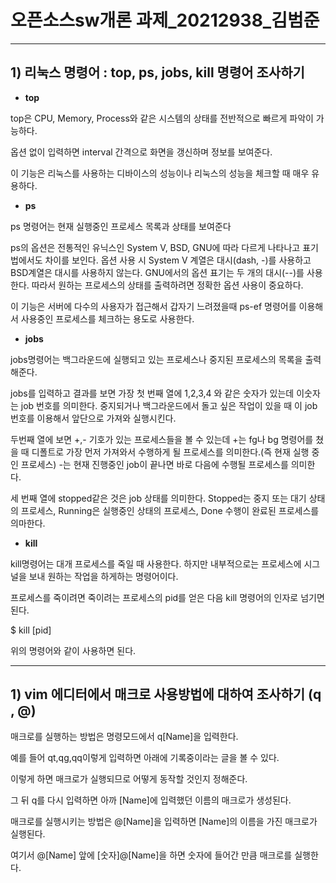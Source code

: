 # 오픈소스sw개론 과제_20212938_김범준
---

## 1) 리눅스 명령어 : top, ps, jobs, kill 명령어 조사하기

* **top** 

top은 CPU, Memory, Process와 같은 시스템의 상태를 전반적으로 빠르게 파악이 가능하다.

옵션 없이 입력하면 interval 간격으로 화면을 갱신하며 정보를 보여준다.

이 기능은 리눅스를 사용하는 디바이스의 성능이나 리눅스의 성능을 체크할 때 매우 유용하다.

* **ps** 

ps 명령어는 현재 실행중인 프로세스 목록과 상태를 보여준다

ps의 옵션은 전통적인 유닉스인 System V, BSD, GNU에 따라 다르게 나타나고 표기법에서도  차이를 보인다. 옵션 사용 시 System V 계열은 대시(dash, -)를 사용하고 BSD계열은 대시를 사용하지 않는다. GNU에서의 옵션 표기는 두 개의 대시(--)를 사용한다. 따라서 원하는 프로세스의 상태를 출력하려면 정확한 옵션 사용이 중요하다.

이 기능은 서버에 다수의 사용자가 접근해서 갑자기 느려졌을때 ps-ef 명령어를 이용해서 사용중인 프로세스를 체크하는 용도로 사용한다.

* **jobs**

jobs명령어는 백그라운드에 실행되고 있는 프로세스나 중지된 프로세스의 목록을 출력해준다.

jobs를 입력하고 결과를 보면 가장 첫 번째 열에 1,2,3,4 와 같은 숫자가 있는데 이숫자는 job 번호를 의미한다. 중지되거나 백그라운드에서 돌고 싶은 작업이 있을 때 이 job 번호를 이용해서 앞단으로 가져와 실행시킨다.

두번째 열에 보면 +,- 기호가 있는 프로세스들을 볼 수 있는데 +는 fg나 bg 명령어를 쳤을 때 디폴트로 가장 먼저 가져와서 수행하게 될 프로세스를 의미한다.(즉 현재 실행 중인 프로세스)
-는 현재 진행중인 job이 끝나면 바로 다음에 수행될 프로세스를 의미한다.

세 번째 열에 stopped같은 것은 job 상태를 의미한다. Stopped는 중지 또는 대기 상태의 프로세스, Running은 실행중인 상태의 프로세스, Done 수행이 완료된 프로세스를 의마한다.

* **kill**

kill명령어는 대개 프로세스를 죽일 때 사용한다. 하지만 내부적으로는 프로세스에 시그널을 보내 원하는 작업을 하게하는 명령어이다.

프로세스를 죽이려면 죽이려는 프로세스의 pid를 얻은 다음 kill 명령어의 인자로 넘기면 된다.

$ kill [pid]

위의 명령어와 같이 사용하면 된다.

---
## 1) vim 에디터에서 매크로 사용방법에 대하여 조사하기 (q , @)

매크로를 실행하는 방법은 명령모드에서 q[Name]을 입력한다.

예를 들어 qt,qg,qq이렇게 입력하면 아래에 기록중이라는 글을 볼 수 있다.

이렇게 하면 매크로가 실행되므로 어떻게 동작할 것인지 정해준다.

그 뒤 q를 다시 입력하면 아까 [Name]에 입력했던 이름의 매크로가 생성된다.

매크로를 실행시키는 방법은 @[Name]을 입력하면 [Name]의 이름을 가진 매크로가 실행된다.

여기서 @[Name] 앞에 [숫자]@[Name]을 하면 숫자에 들어간 만큼 매크로를 실행한다.
